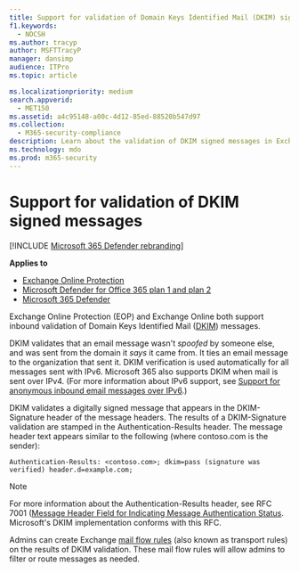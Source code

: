 ```yaml
---
title: Support for validation of Domain Keys Identified Mail (DKIM) signed messages
f1.keywords: 
  - NOCSH
ms.author: tracyp
author: MSFTTracyP
manager: dansimp
audience: ITPro
ms.topic: article

ms.localizationpriority: medium
search.appverid: 
  - MET150
ms.assetid: a4c95148-a00c-4d12-85ed-88520b547d97
ms.collection: 
  - M365-security-compliance
description: Learn about the validation of DKIM signed messages in Exchange Online Protection and Exchange Online
ms.technology: mdo
ms.prod: m365-security
---
```


# Support for validation of DKIM signed messages

[!INCLUDE [Microsoft 365 Defender rebranding](../includes/microsoft-defender-for-office.md)]

**Applies to**
- [Exchange Online Protection](exchange-online-protection-overview.md)
- [Microsoft Defender for Office 365 plan 1 and plan 2](defender-for-office-365.md)
- [Microsoft 365 Defender](../defender/microsoft-365-defender.md)

Exchange Online Protection (EOP) and Exchange Online both support inbound validation of Domain Keys Identified Mail ([DKIM](https://www.rfc-editor.org/rfc/rfc6376.txt)) messages.

DKIM validates that an email message wasn't *spoofed* by someone else, and was sent from the domain it *says* it came from. It ties an email message to the organization that sent it. DKIM verification is used automatically for all messages sent with IPv6. Microsoft 365 also supports DKIM when mail is sent over IPv4. (For more information about IPv6 support, see [Support for anonymous inbound email messages over IPv6](support-for-anonymous-inbound-email-messages-over-ipv6.md).)

DKIM validates a digitally signed message that appears in the DKIM-Signature header of the message headers. The results of a DKIM-Signature validation are stamped in the Authentication-Results header. The message header text appears similar to the following (where contoso.com is the sender):

 `Authentication-Results: <contoso.com>; dkim=pass (signature was verified) header.d=example.com;`

> [!NOTE]
> For more information about the Authentication-Results header, see RFC 7001 ([Message Header Field for Indicating Message Authentication Status](https://www.rfc-editor.org/rfc/rfc7001.txt). Microsoft's DKIM implementation conforms with this RFC.

Admins can create Exchange [mail flow rules](/exchange/security-and-compliance/mail-flow-rules/mail-flow-rules) (also known as transport rules) on the results of DKIM validation. These mail flow rules will allow admins to filter or route messages as needed.